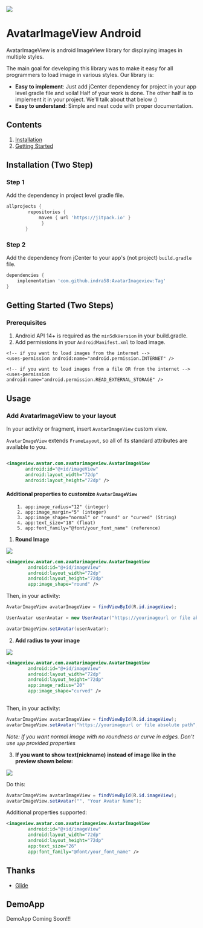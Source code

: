[![](https://jitpack.io/v/indra58/AvatarImageView.svg)](https://jitpack.io/#indra58/AvatarImageView)

# AvatarImageView Android

AvatarImageView is android ImageView library for displaying images in multiple styles.

The main goal for developing this library was to make it easy for all programmers to load image in various styles.
Our library is:

- **Easy to implement**: Just add jCenter dependency for project in your app level gradle file and voila! Half of your work is done. The other half is to implement it in your project. We'll talk about that below :)
- **Easy to understand**: Simple and neat code with proper documentation.

## Contents

1. [Installation](#installation-two-step)
1. [Getting Started](#getting-started-two-steps)

## Installation (Two Step)

### Step 1

Add the dependency in project level gradle file.

```groovy
allprojects {
		repositories {
			maven { url 'https://jitpack.io' }
		     }
	   }
```

### Step 2

Add the dependency from jCenter to your app's (not project) `build.gradle` file.

```groovy
dependencies {
    implementation 'com.github.indra58:AvatarImageview:Tag'
}
```

## Getting Started (Two Steps)

### Prerequisites

1. Android API 14+ is required as the `minSdkVersion` in your build.gradle.
2. Add permissions in your `AndroidManifest.xml` to load image.

```manifest
<!-- if you want to load images from the internet -->
<uses-permission android:name="android.permission.INTERNET" /> 

<!-- if you want to load images from a file OR from the internet -->
<uses-permission android:name="android.permission.READ_EXTERNAL_STORAGE" />
```

## Usage

### Add AvatarImageView to your layout

In your activity or fragment, insert `AvatarImageView` custom view.

`AvatarImageView` extends `FrameLayout`, so all of its standard attributes are available to you.

```xml

<imageview.avatar.com.avatarimageview.AvatarImageView
       android:id="@+id/imageView"
       android:layout_width="72dp"
       android:layout_height="72dp" />

```

#### Additional properties to customize `AvatarImageView`

```text
    1. app:image_radius="12" (integer)
    2. app:image_margin="5" (integer)
    3. app:image_shape="normal" or "round" or "curved" (String)
    4. app:text_size="18" (float)
    5. app:font_family="@font/your_font_name" (reference)
```

1. **Round Image**

![](https://image.ibb.co/goWDTK/round.png)

```xml
<imageview.avatar.com.avatarimageview.AvatarImageView
        android:id="@+id/imageView"
        android:layout_width="72dp"
        android:layout_height="72dp"
        app:image_shape="round" />
```


Then, in your activity:
```java
AvatarImageView avatarImageView = findViewById(R.id.imageView);

UserAvatar userAvatar = new UserAvatar("https://yourimageurl or file absolute path or file itself", "Avatar Name");

avatarImageView.setAvatar(userAvatar);
```

2. **Add radius to your image**

![](https://image.ibb.co/eAkJvz/curve.png)

```xml
<imageview.avatar.com.avatarimageview.AvatarImageView
        android:id="@+id/imageView"
        android:layout_width="72dp"
        android:layout_height="72dp"
        app:image_radius="20"
        app:image_shape="curved" />
        
```

Then, in your activity:
```java
AvatarImageView avatarImageView = findViewById(R.id.imageView);
avatarImageView.setAvatar("https://yourimageurl or file absolute path", "Avatar Name");
```

*Note: If you want normal image with no roundness or curve in edges. Don't use `app` provided properties*

3. **If you want to show text(nickname) instead of image like in the preview shown below:**

![](https://image.ibb.co/iT242e/textimage.png)

Do this:
```java
AvatarImageView avatarImageView = findViewById(R.id.imageView);
avatarImageView.setAvatar("", "Your Avatar Name");
```

Additional properties supported:
```xml
<imageview.avatar.com.avatarimageview.AvatarImageView
        android:id="@+id/imageView"
        android:layout_width="72dp"
        android:layout_height="72dp"
        app:text_size="26"
        app:font_family="@font/your_font_name" />
```


## Thanks

- [Glide](https://github.com/bumptech/glide)

## DemoApp
DemoApp Coming Soon!!!

